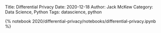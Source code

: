 Title: Differential Privacy
Date: 2020-12-18
Author: Jack McKew
Category: Data Science, Python
Tags: datascience, python

{% notebook 2020/differential-privacy/notebooks/differential-privacy.ipynb %}
